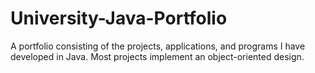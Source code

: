 # University-Java-Portfolio
A portfolio consisting of the projects, applications, and programs I have developed in Java. Most projects implement an object-oriented design.
